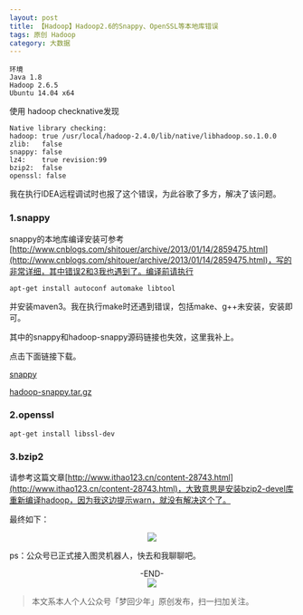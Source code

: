 ```yaml
---
layout: post
title: 【Hadoop】Hadoop2.6的Snappy、OpenSSL等本地库错误
tags: 原创 Hadoop
category: 大数据
---
```


```
环境
Java 1.8
Hadoop 2.6.5
Ubuntu 14.04 x64
```

使用 hadoop checknative发现

```
Native library checking:
hadoop: true /usr/local/hadoop-2.4.0/lib/native/libhadoop.so.1.0.0
zlib:   false
snappy: false
lz4:    true revision:99
bzip2:  false
openssl: false
```

我在执行IDEA远程调试时也报了这个错误，为此谷歌了多方，解决了该问题。

### 1.snappy

snappy的本地库编译安装可参考[http://www.cnblogs.com/shitouer/archive/2013/01/14/2859475.html](http://www.cnblogs.com/shitouer/archive/2013/01/14/2859475.html)，写的非常详细，其中错误2和3我也遇到了。编译前请执行

```
apt-get install autoconf automake libtool
```

并安装maven3。我在执行make时还遇到错误，包括make、g++未安装，安装即可。

其中的snappy和hadoop-snappy源码链接也失效，这里我补上。

点击下面链接下载。

[snappy](https://github.com/ferrari014/dev-repo/blob/master/hadoop/snappy-1.1.1.tar.gz) 

[hadoop-snappy.tar.gz](https://github.com/ferrari014/dev-repo/blob/master/hadoop/hadoop-snappy.tar.gz)

### 2.openssl

```
apt-get install libssl-dev
```

### 3.bzip2

请参考这篇文章[http://www.ithao123.cn/content-28743.html](http://www.ithao123.cn/content-28743.html)，大致意思是安装bzip2-devel库重新编译hadoop，因为我这边提示warn，就没有解决这个了。

最终如下：

<div align="center">
<img src="/assets/img/tech/hadoopnative.png"/>
</div>

ps：公众号已正式接入图灵机器人，快去和我聊聊吧。

<center>-END-</center>

<div align="center">
<img src="http://rann.cc/assets/img/qrcode-horizon1.png"/>
</div>

> 本文系本人个人公众号「梦回少年」原创发布，扫一扫加关注。